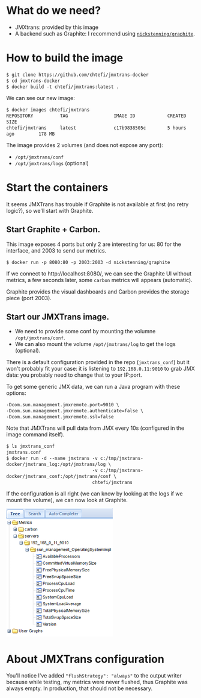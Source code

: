 # What do we need?

- JMXtrans: provided by this image
- A backend such as Graphite: I recommend using [`nickstenning/graphite`](https://github.com/nickstenning/docker-graphite).

# How to build the image

```
$ git clone https://github.com/chtefi/jmxtrans-docker
$ cd jmxtrans-docker
$ docker build -t chtefi/jmxtrans:latest .
```

We can see our new image:

```
$ docker images chtefi/jmxtrans
REPOSITORY          TAG                 IMAGE ID            CREATED             SIZE
chtefi/jmxtrans     latest              c17b9838505c        5 hours ago         178 MB
```

The image provides 2 volumes (and does not expose any port):

- `/opt/jmxtrans/conf`
- `/opt/jmxtrans/logs` (optional)

# Start the containers

It seems JMXTrans has trouble if Graphite is not available at first (no retry logic?), so we'll start with Graphite.

## Start Graphite + Carbon.

This image exposes 4 ports but only 2 are interesting for us: 80 for the interface, and 2003 to send our metrics.
```
$ docker run -p 8080:80 -p 2003:2003 -d nickstenning/graphite
```

If we connect to http://localhost:8080/, we can see the Graphite UI without metrics, a few seconds later, some `carbon` metrics will appears (automatic).

Graphite provides the visual dashboards and Carbon provides the storage piece (port 2003).

## Start our JMXTrans image.

- We need to provide some conf by mounting the volumne `/opt/jmxtrans/conf`.
- We can also mount the volume `/opt/jmxtrans/log` to get the logs (optional).

There is a default configuration provided in the repo (`jmxtrans_conf`) but it won't probably fit your case: it is listening to `192.168.0.11:9010` to grab JMX data: you probably need to change that to your IP:port.

To get some generic JMX data, we can run a Java program with these options:

```
-Dcom.sun.management.jmxremote.port=9010 \
-Dcom.sun.management.jmxremote.authenticate=false \
-Dcom.sun.management.jmxremote.ssl=false
```

Note that JMXTrans will pull data from JMX every 10s (configured in the image command itself).

```
$ ls jmxtrans_conf
jmxtrans.conf
$ docker run -d --name jmxtrans -v c:/tmp/jmxtrans-docker/jmxtrans_log:/opt/jmxtrans/log \
                                -v c:/tmp/jmxtrans-docker/jmxtrans_conf:/opt/jmxtrans/conf \
                                chtefi/jmxtrans
```

If the configuration is all right (we can know by looking at the logs if we mount the volume), we can now look at Graphite.

![Graphite](graphite.png)

# About JMXTrans configuration

You'll notice I've added `"flushStrategy": "always"` to the output writer because while testing, my metrics were never flushed, thus Graphite was always empty. In production, that should not be necessary.


